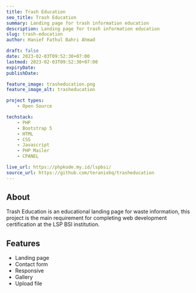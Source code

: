 ```yaml
---
title: Trash Education
seo_title: Trash Education
summary: Landing page for trash information education
description: Landing page for trash information education
slug: trash-education
author: Hanief Fathul Bahri Ahmad

draft: false
date: 2023-02-03T09:52:30+07:00
lastmod: 2023-02-03T09:52:30+07:00
expiryDate: 
publishDate: 

feature_image: trasheducation.png
feature_image_alt: trasheducation

project types: 
    - Open Source

techstack:
    - PHP
    - Bootstrap 5
    - HTML
    - CSS
    - Javascript
    - PHP Mailer
    - CPANEL

live_url: https://phpkode.my.id/lspbsi/
source_url: https://github.com/teranixbq/trasheducation
---
```


## About

Trash Education is an educational landing page for waste information, this project is the main requirement for completing web development certification at the LSP BSI institution.

## Features

- Landing page
- Contact form
- Responsive
- Gallery
- Upload file

